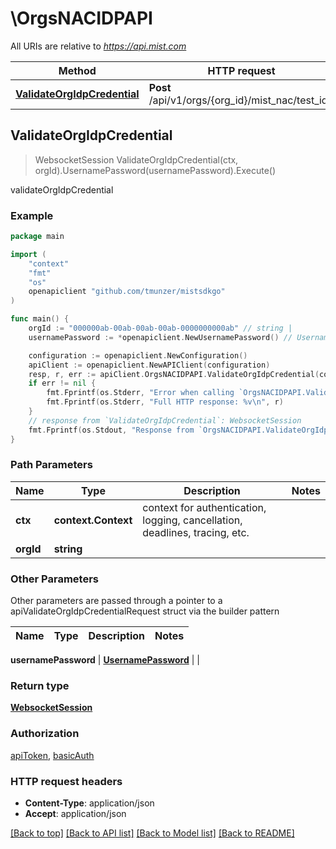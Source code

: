 # \OrgsNACIDPAPI

All URIs are relative to *https://api.mist.com*

Method | HTTP request | Description
------------- | ------------- | -------------
[**ValidateOrgIdpCredential**](OrgsNACIDPAPI.md#ValidateOrgIdpCredential) | **Post** /api/v1/orgs/{org_id}/mist_nac/test_idp | validateOrgIdpCredential



## ValidateOrgIdpCredential

> WebsocketSession ValidateOrgIdpCredential(ctx, orgId).UsernamePassword(usernamePassword).Execute()

validateOrgIdpCredential



### Example

```go
package main

import (
	"context"
	"fmt"
	"os"
	openapiclient "github.com/tmunzer/mistsdkgo"
)

func main() {
	orgId := "000000ab-00ab-00ab-00ab-0000000000ab" // string | 
	usernamePassword := *openapiclient.NewUsernamePassword() // UsernamePassword |  (optional)

	configuration := openapiclient.NewConfiguration()
	apiClient := openapiclient.NewAPIClient(configuration)
	resp, r, err := apiClient.OrgsNACIDPAPI.ValidateOrgIdpCredential(context.Background(), orgId).UsernamePassword(usernamePassword).Execute()
	if err != nil {
		fmt.Fprintf(os.Stderr, "Error when calling `OrgsNACIDPAPI.ValidateOrgIdpCredential``: %v\n", err)
		fmt.Fprintf(os.Stderr, "Full HTTP response: %v\n", r)
	}
	// response from `ValidateOrgIdpCredential`: WebsocketSession
	fmt.Fprintf(os.Stdout, "Response from `OrgsNACIDPAPI.ValidateOrgIdpCredential`: %v\n", resp)
}
```

### Path Parameters


Name | Type | Description  | Notes
------------- | ------------- | ------------- | -------------
**ctx** | **context.Context** | context for authentication, logging, cancellation, deadlines, tracing, etc.
**orgId** | **string** |  | 

### Other Parameters

Other parameters are passed through a pointer to a apiValidateOrgIdpCredentialRequest struct via the builder pattern


Name | Type | Description  | Notes
------------- | ------------- | ------------- | -------------

 **usernamePassword** | [**UsernamePassword**](UsernamePassword.md) |  | 

### Return type

[**WebsocketSession**](WebsocketSession.md)

### Authorization

[apiToken](../README.md#apiToken), [basicAuth](../README.md#basicAuth)

### HTTP request headers

- **Content-Type**: application/json
- **Accept**: application/json

[[Back to top]](#) [[Back to API list]](../README.md#documentation-for-api-endpoints)
[[Back to Model list]](../README.md#documentation-for-models)
[[Back to README]](../README.md)

